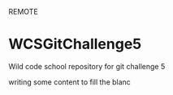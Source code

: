 REMOTE
# WCSGitChallenge5
Wild code school repository for git challenge 5

writing some content to fill the blanc

